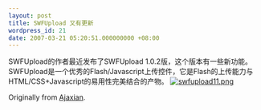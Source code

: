 ```yaml
---
layout: post
title: SWFUpload 又有更新
wordpress_id: 21
date: 2007-03-21 05:20:51.000000000 +08:00
---
```

SWFUpload的作者最近发布了SWFUpload 1.0.2版，这个版本有一些新功能。
SWFUpload是一个优秀的Flash/Javascript上传控件，它是Flash的上传能力与HTML/CSS+Javascript的易用性完美结合的产物。
<a href="http://swfupload.mammon.se/" ><img src="http://www.jiangle.name/wp-content/uploads/2007/04/swfupload11.png" alt="swfupload11.png" /></a>

Originally from <a href="http://ajaxian.com/archives/swfupload-update">Ajaxian</a>.
